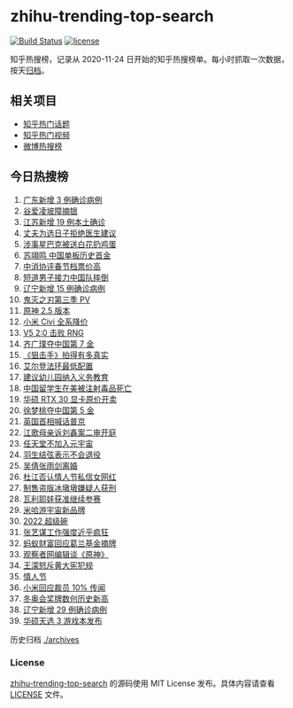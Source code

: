 # zhihu-trending-top-search

[![Build Status](https://github.com/justjavac/zhihu-trending-top-search/workflows/ci/badge.svg?branch=main)](https://github.com/justjavac/zhihu-trending-top-search/actions)
[![license](https://img.shields.io/github/license/justjavac/zhihu-trending-top-search)](https://github.com/justjavac/zhihu-trending-top-search/blob/main/LICENSE)

知乎热搜榜，记录从 2020-11-24 日开始的知乎热搜榜单。每小时抓取一次数据，按天[归档](./archives)。

## 相关项目

- [知乎热门话题](https://github.com/justjavac/zhihu-trending-hot-questions)
- [知乎热门视频](https://github.com/justjavac/zhihu-trending-hot-video)
- [微博热搜榜](https://github.com/justjavac/weibo-trending-hot-search)

## 今日热搜榜

<!-- BEGIN -->
<!-- 最后更新时间 Wed Feb 16 2022 23:11:57 GMT+0800 (China Standard Time) -->

1. [广东新增 3 例确诊病例](https://www.zhihu.com/search?q=广东疫情)
1. [谷爱凌坡障摘银](https://www.zhihu.com/search?q=谷爱凌)
1. [江苏新增 19 例本土确诊](https://www.zhihu.com/search?q=江苏疫情)
1. [丈夫为选日子拒绝医生建议](https://www.zhihu.com/search?q=为选日子拒签字)
1. [涉事星巴克被送白花扔鸡蛋](https://www.zhihu.com/search?q=星巴克)
1. [苏翊鸣 中国单板历史首金](https://www.zhihu.com/search?q=苏翊鸣)
1. [中消协评春节档票价高](https://www.zhihu.com/search?q=春节档票价高)
1. [短道男子接力中国队摔倒](https://www.zhihu.com/search?q=短道速滑)
1. [辽宁新增 15 例确诊病例](https://www.zhihu.com/search?q=辽宁疫情)
1. [鬼灭之刃第三季 PV](https://www.zhihu.com/search?q=鬼灭之刃)
1. [原神 2.5 版本](https://www.zhihu.com/search?q=原神)
1. [小米 Civi 全系降价](https://www.zhihu.com/search?q=小米civi)
1. [V5 2:0 击败 RNG](https://www.zhihu.com/search?q=v5)
1. [齐广璞夺中国第 7 金](https://www.zhihu.com/search?q=齐广璞)
1. [《狙击手》拍得有多真实](https://www.zhihu.com/search?q=狙击手)
1. [艾尔登法环最低配置](https://www.zhihu.com/search?q=艾尔登法环)
1. [建议幼儿园纳入义务教育](https://www.zhihu.com/search?q=幼儿园纳入义务教育)
1. [中国留学生在美被注射毒品死亡](https://www.zhihu.com/search?q=中国留学生)
1. [华硕 RTX 30 显卡原价开卖](https://www.zhihu.com/search?q=华硕芯片)
1. [徐梦桃夺中国第 5 金](https://www.zhihu.com/search?q=徐梦桃)
1. [英国首相喊话普京](https://www.zhihu.com/search?q=英国首相)
1. [江歌母亲诉刘鑫案二审开庭](https://www.zhihu.com/search?q=江歌案)
1. [任天堂不加入元宇宙](https://www.zhihu.com/search?q=任天堂)
1. [羽生结弦表示不会退役](https://www.zhihu.com/search?q=羽生结弦)
1. [吴倩张雨剑离婚](https://www.zhihu.com/search?q=吴倩张雨剑离婚)
1. [杜江否认情人节私信女网红](https://www.zhihu.com/search?q=杜江)
1. [制售盗版冰墩墩嫌疑人获刑](https://www.zhihu.com/search?q=制售盗版冰墩墩)
1. [瓦利耶娃获准继续参赛](https://www.zhihu.com/search?q=瓦利耶娃)
1. [米哈游宇宙新品牌](https://www.zhihu.com/search?q=米哈游)
1. [2022 超级碗](https://www.zhihu.com/search?q=超级碗)
1. [张艺谋工作强度近乎疯狂](https://www.zhihu.com/search?q=张艺谋工作强度)
1. [蚂蚁财富回应葛兰基金摘牌](https://www.zhihu.com/search?q=葛兰基金被摘牌)
1. [观察者网编辑谈《原神》](https://www.zhihu.com/search?q=原神)
1. [王濛怒斥黄大宪犯规](https://www.zhihu.com/search?q=王濛怒斥黄大宪)
1. [情人节](https://www.zhihu.com/search?q=情人节)
1. [小米回应裁员 10% 传闻](https://www.zhihu.com/search?q=小米裁员)
1. [冬奥会奖牌数创历史新高](https://www.zhihu.com/search?q=冬奥会奖牌数)
1. [辽宁新增 29 例确诊病例](https://www.zhihu.com/search?q=辽宁疫情)
1. [华硕天选 3 游戏本发布](https://www.zhihu.com/search?q=华硕天选3)

<!-- END -->

历史归档 [./archives](./archives)

### License

[zhihu-trending-top-search](https://github.com/justjavac/zhihu-trending-top-search)
的源码使用 MIT License 发布。具体内容请查看 [LICENSE](./LICENSE) 文件。

